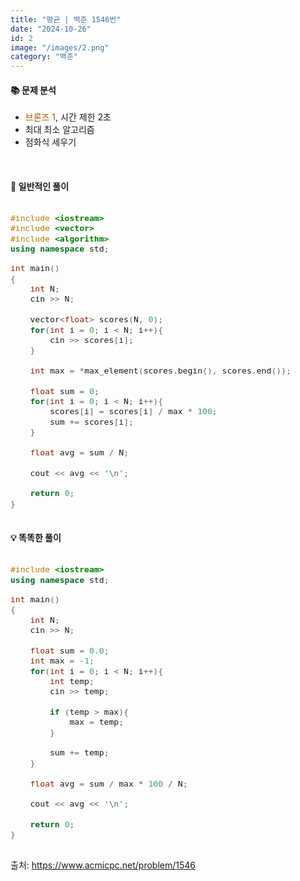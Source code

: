 ```yaml
---
title: "평균 | 백준 1546번"
date: "2024-10-26"
id: 2
image: "/images/2.png"
category: "백준"
---
```

<h4><strong>📚 문제 분석</strong></h4>

- <stong style="color:#ad5600">브론즈 1</stong>, 시간 제한 2초
- 최대 최소 알고리즘
- 점화식 세우기

<style>
  .code-block {
    font-family: 'jetbrains-mono-regular', monospace;
    font-size: 1.1em;
    overflow-x: auto;
  }
</style>
<br/>

<h4><strong>📓 일반적인 풀이</strong></h4>

<div class="code-block " style="margin-bottom: 20px">

```c++
#include <iostream>
#include <vector>
#include <algorithm>
using namespace std;

int main()
{
    int N;
    cin >> N;
    
    vector<float> scores(N, 0);
    for(int i = 0; i < N; i++){
        cin >> scores[i];
    }
    
    int max = *max_element(scores.begin(), scores.end());
    
    float sum = 0;
    for(int i = 0; i < N; i++){
        scores[i] = scores[i] / max * 100;
        sum += scores[i];
    }
    
    float avg = sum / N;
    
    cout << avg << '\n';
    
    return 0;
}
```
</div>

<h4><strong>💡 똑똑한 풀이</strong></h4>

<div class="code-block">

```c++
#include <iostream>
using namespace std;

int main()
{
    int N;
    cin >> N;
    
    float sum = 0.0;
    int max = -1;
    for(int i = 0; i < N; i++){
        int temp;
        cin >> temp;
        
        if (temp > max){
            max = temp;
        }
        
        sum += temp;
    }
    
    float avg = sum / max * 100 / N;
    
    cout << avg << '\n';
    
    return 0;
}
```
</div>

출처: https://www.acmicpc.net/problem/1546